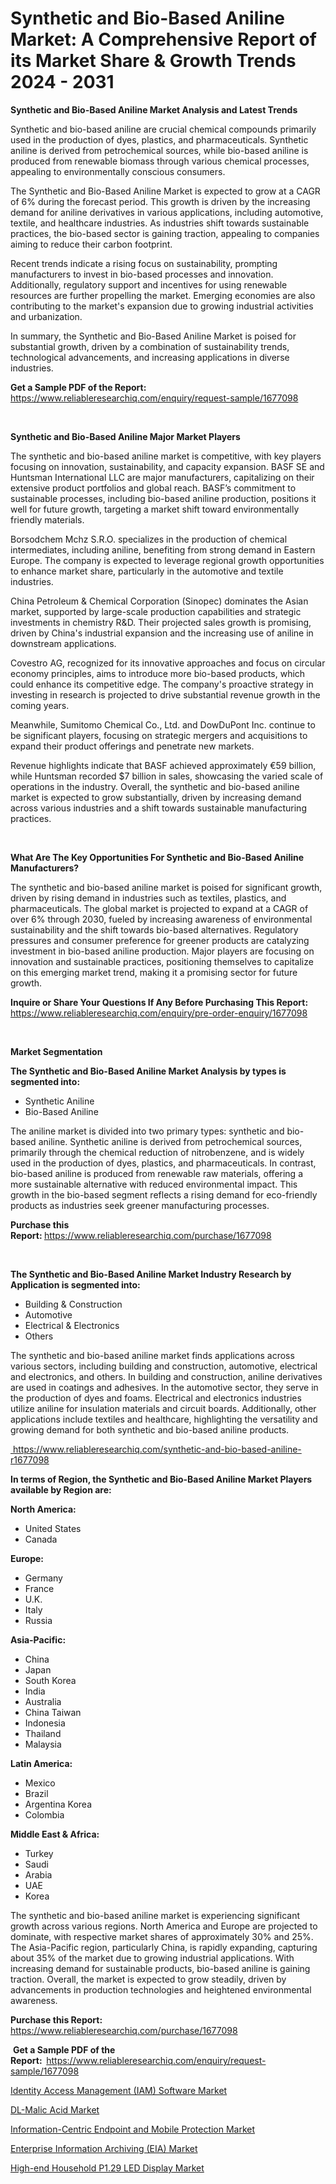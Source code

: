 <p><h1>Synthetic and Bio-Based Aniline Market: A Comprehensive Report of its Market Share & Growth Trends 2024 - 2031</h1></p><p><strong>Synthetic and Bio-Based Aniline Market Analysis and Latest Trends</strong></p>
<p><p>Synthetic and bio-based aniline are crucial chemical compounds primarily used in the production of dyes, plastics, and pharmaceuticals. Synthetic aniline is derived from petrochemical sources, while bio-based aniline is produced from renewable biomass through various chemical processes, appealing to environmentally conscious consumers.</p><p>The Synthetic and Bio-Based Aniline Market is expected to grow at a CAGR of 6% during the forecast period. This growth is driven by the increasing demand for aniline derivatives in various applications, including automotive, textile, and healthcare industries. As industries shift towards sustainable practices, the bio-based sector is gaining traction, appealing to companies aiming to reduce their carbon footprint.</p><p>Recent trends indicate a rising focus on sustainability, prompting manufacturers to invest in bio-based processes and innovation. Additionally, regulatory support and incentives for using renewable resources are further propelling the market. Emerging economies are also contributing to the market's expansion due to growing industrial activities and urbanization.</p><p>In summary, the Synthetic and Bio-Based Aniline Market is poised for substantial growth, driven by a combination of sustainability trends, technological advancements, and increasing applications in diverse industries.</p></p>
<p><strong>Get a Sample PDF of the Report:&nbsp;</strong> <a href="https://www.reliableresearchiq.com/enquiry/request-sample/1677098?utm_campaign=1094&utm_medium=2&utm_source=Github&utm_content=ia&utm_term=12102024&utm_id=synthetic-and-bio-based-aniline">https://www.reliableresearchiq.com/enquiry/request-sample/1677098</a></p>
<p>&nbsp;</p>
<p><strong>Synthetic and Bio-Based Aniline Major Market Players</strong></p>
<p><p>The synthetic and bio-based aniline market is competitive, with key players focusing on innovation, sustainability, and capacity expansion. BASF SE and Huntsman International LLC are major manufacturers, capitalizing on their extensive product portfolios and global reach. BASF’s commitment to sustainable processes, including bio-based aniline production, positions it well for future growth, targeting a market shift toward environmentally friendly materials.</p><p>Borsodchem Mchz S.R.O. specializes in the production of chemical intermediates, including aniline, benefiting from strong demand in Eastern Europe. The company is expected to leverage regional growth opportunities to enhance market share, particularly in the automotive and textile industries. </p><p>China Petroleum & Chemical Corporation (Sinopec) dominates the Asian market, supported by large-scale production capabilities and strategic investments in chemistry R&D. Their projected sales growth is promising, driven by China's industrial expansion and the increasing use of aniline in downstream applications.</p><p>Covestro AG, recognized for its innovative approaches and focus on circular economy principles, aims to introduce more bio-based products, which could enhance its competitive edge. The company's proactive strategy in investing in research is projected to drive substantial revenue growth in the coming years.</p><p>Meanwhile, Sumitomo Chemical Co., Ltd. and DowDuPont Inc. continue to be significant players, focusing on strategic mergers and acquisitions to expand their product offerings and penetrate new markets.</p><p>Revenue highlights indicate that BASF achieved approximately €59 billion, while Huntsman recorded $7 billion in sales, showcasing the varied scale of operations in the industry. Overall, the synthetic and bio-based aniline market is expected to grow substantially, driven by increasing demand across various industries and a shift towards sustainable manufacturing practices.</p></p>
<p>&nbsp;</p>
<p><strong>What Are The Key Opportunities For Synthetic and Bio-Based Aniline Manufacturers?</strong></p>
<p><p>The synthetic and bio-based aniline market is poised for significant growth, driven by rising demand in industries such as textiles, plastics, and pharmaceuticals. The global market is projected to expand at a CAGR of over 6% through 2030, fueled by increasing awareness of environmental sustainability and the shift towards bio-based alternatives. Regulatory pressures and consumer preference for greener products are catalyzing investment in bio-based aniline production. Major players are focusing on innovation and sustainable practices, positioning themselves to capitalize on this emerging market trend, making it a promising sector for future growth.</p></p>
<p><strong>Inquire or Share Your Questions If Any Before Purchasing This Report:</strong> <a href="https://www.reliableresearchiq.com/enquiry/pre-order-enquiry/1677098?utm_campaign=1094&utm_medium=2&utm_source=Github&utm_content=ia&utm_term=12102024&utm_id=synthetic-and-bio-based-aniline">https://www.reliableresearchiq.com/enquiry/pre-order-enquiry/1677098</a></p>
<p>&nbsp;</p>
<p><strong>Market Segmentation</strong></p>
<p><strong>The Synthetic and Bio-Based Aniline Market Analysis by types is segmented into:</strong></p>
<p><ul><li>Synthetic Aniline</li><li>Bio-Based Aniline</li></ul></p>
<p><p>The aniline market is divided into two primary types: synthetic and bio-based aniline. Synthetic aniline is derived from petrochemical sources, primarily through the chemical reduction of nitrobenzene, and is widely used in the production of dyes, plastics, and pharmaceuticals. In contrast, bio-based aniline is produced from renewable raw materials, offering a more sustainable alternative with reduced environmental impact. This growth in the bio-based segment reflects a rising demand for eco-friendly products as industries seek greener manufacturing processes.</p></p>
<p><strong>Purchase this Report:&nbsp;</strong><a href="https://www.reliableresearchiq.com/purchase/1677098?utm_campaign=1094&utm_medium=2&utm_source=Github&utm_content=ia&utm_term=12102024&utm_id=synthetic-and-bio-based-aniline">https://www.reliableresearchiq.com/purchase/1677098</a></p>
<p>&nbsp;</p>
<p><strong>The Synthetic and Bio-Based Aniline Market Industry Research by Application is segmented into:</strong></p>
<p><ul><li>Building & Construction</li><li>Automotive</li><li>Electrical & Electronics</li><li>Others</li></ul></p>
<p><p>The synthetic and bio-based aniline market finds applications across various sectors, including building and construction, automotive, electrical and electronics, and others. In building and construction, aniline derivatives are used in coatings and adhesives. In the automotive sector, they serve in the production of dyes and foams. Electrical and electronics industries utilize aniline for insulation materials and circuit boards. Additionally, other applications include textiles and healthcare, highlighting the versatility and growing demand for both synthetic and bio-based aniline products.</p></p>
<p><a href="https://www.reliableresearchiq.com/synthetic-and-bio-based-aniline-r1677098?utm_campaign=1094&utm_medium=2&utm_source=Github&utm_content=ia&utm_term=12102024&utm_id=synthetic-and-bio-based-aniline">&nbsp;https://www.reliableresearchiq.com/synthetic-and-bio-based-aniline-r1677098</a></p>
<p><strong>In terms of Region, the Synthetic and Bio-Based Aniline Market Players available by Region are:</strong></p>
<p>
    <p> <strong> North America: </strong>
        <ul>
            <li>United States</li>
            <li>Canada</li>
        </ul>
        </p> 
    <p> <strong> Europe: </strong>
        <ul>
            <li>Germany</li>
            <li>France</li>
            <li>U.K.</li>
            <li>Italy</li>
            <li>Russia</li>
        </ul>
        </p> 
    <p> <strong> Asia-Pacific: </strong>
        <ul>
            <li>China</li>
            <li>Japan</li>
            <li>South Korea</li>
            <li>India</li>
            <li>Australia</li>
            <li>China Taiwan</li>
            <li>Indonesia</li>
            <li>Thailand</li>
            <li>Malaysia</li>
        </ul>
        </p> 
    <p> <strong> Latin America: </strong>
        <ul>
            <li>Mexico</li>
            <li>Brazil</li>
            <li>Argentina Korea</li>
            <li>Colombia</li>
        </ul>
        </p> 
    <p> <strong> Middle East & Africa: </strong>
        <ul>
            <li>Turkey</li>
            <li>Saudi</li>
            <li>Arabia</li>
            <li>UAE</li>
            <li>Korea</li>
        </ul>
    </p>
    </p>
<p><p>The synthetic and bio-based aniline market is experiencing significant growth across various regions. North America and Europe are projected to dominate, with respective market shares of approximately 30% and 25%. The Asia-Pacific region, particularly China, is rapidly expanding, capturing about 35% of the market due to growing industrial applications. With increasing demand for sustainable products, bio-based aniline is gaining traction. Overall, the market is expected to grow steadily, driven by advancements in production technologies and heightened environmental awareness.</p></p>
<p><strong>Purchase this Report: </strong><a href="https://www.reliableresearchiq.com/purchase/1677098?utm_campaign=1094&utm_medium=2&utm_source=Github&utm_content=ia&utm_term=12102024&utm_id=synthetic-and-bio-based-aniline">https://www.reliableresearchiq.com/purchase/1677098</a></p>
<p>&nbsp;<strong>Get a Sample PDF of the Report:&nbsp;&nbsp;</strong><a href="https://www.reliableresearchiq.com/enquiry/request-sample/1677098?utm_campaign=1094&utm_medium=2&utm_source=Github&utm_content=ia&utm_term=12102024&utm_id=synthetic-and-bio-based-aniline">https://www.reliableresearchiq.com/enquiry/request-sample/1677098</a></p>
<p><strong></strong></p>
<p><p><a href="https://www.linkedin.com/pulse/insights-identity-access-management-iam-software-market-share-vifde?utm_campaign=1094&utm_medium=2&utm_source=Github&utm_content=ia&utm_term=12102024&utm_id=synthetic-and-bio-based-aniline">Identity Access Management (IAM) Software Market</a></p><p><a href="https://github.com/c0mxahyman/Market-Research-Report-List-1/blob/main/dl-malic-acid-market.md?utm_campaign=1094&utm_medium=2&utm_source=Github&utm_content=ia&utm_term=12102024&utm_id=synthetic-and-bio-based-aniline">DL-Malic Acid Market</a></p><p><a href="https://www.linkedin.com/pulse/insights-information-centric-endpoint-mobile-protection-market-ry2nc?utm_campaign=1094&utm_medium=2&utm_source=Github&utm_content=ia&utm_term=12102024&utm_id=synthetic-and-bio-based-aniline">Information-Centric Endpoint and Mobile Protection Market</a></p><p><a href="https://www.linkedin.com/pulse/enterprise-information-archiving-eia-market-industry-landscape-1s8ge?utm_campaign=1094&utm_medium=2&utm_source=Github&utm_content=ia&utm_term=12102024&utm_id=synthetic-and-bio-based-aniline">Enterprise Information Archiving (EIA) Market</a></p><p><a href="https://github.com/inouyeaowaugh3/Market-Research-Report-List-1/blob/main/high-end-household-p129-led-display-market.md?utm_campaign=1094&utm_medium=2&utm_source=Github&utm_content=ia&utm_term=12102024&utm_id=synthetic-and-bio-based-aniline">High-end Household P1.29 LED Display Market</a></p></p>